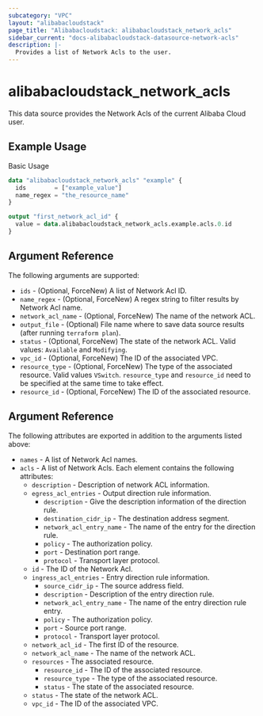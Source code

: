 ```yaml
---
subcategory: "VPC"
layout: "alibabacloudstack"
page_title: "Alibabacloudstack: alibabacloudstack_network_acls"
sidebar_current: "docs-alibabacloudstack-datasource-network-acls"
description: |-
  Provides a list of Network Acls to the user.
---
```


# alibabacloudstack\_network\_acls

This data source provides the Network Acls of the current Alibaba Cloud user.

## Example Usage

Basic Usage

```terraform
data "alibabacloudstack_network_acls" "example" {
  ids        = ["example_value"]
  name_regex = "the_resource_name"
}

output "first_network_acl_id" {
  value = data.alibabacloudstack_network_acls.example.acls.0.id
}
```

## Argument Reference

The following arguments are supported:

* `ids` - (Optional, ForceNew) A list of Network Acl ID.
* `name_regex` - (Optional, ForceNew) A regex string to filter results by Network Acl name.
* `network_acl_name` - (Optional, ForceNew) The name of the network ACL.
* `output_file` - (Optional) File name where to save data source results (after running `terraform plan`).
* `status` - (Optional, ForceNew) The state of the network ACL. Valid values: `Available` and `Modifying`.
* `vpc_id` - (Optional, ForceNew) The ID of the associated VPC.
* `resource_type` - (Optional, ForceNew) The type of the associated resource. Valid values `VSwitch`. `resource_type` and `resource_id` need to be specified at the same time to take effect.
* `resource_id` - (Optional, ForceNew) The ID of the associated resource.

## Argument Reference

The following attributes are exported in addition to the arguments listed above:

* `names` - A list of Network Acl names.
* `acls` - A list of Network Acls. Each element contains the following attributes:
	* `description` - Description of network ACL information.
	* `egress_acl_entries` - Output direction rule information.
		* `description` - Give the description information of the direction rule.
		* `destination_cidr_ip` - The destination address segment.
		* `network_acl_entry_name` - The name of the entry for the direction rule.
		* `policy` - The  authorization policy.
		* `port` - Destination port range.
		* `protocol` - Transport  layer protocol.
	* `id` - The ID of the Network Acl.
	* `ingress_acl_entries` - Entry direction rule information.
		* `source_cidr_ip` - The source address field.
		* `description` - Description of the entry direction rule.
		* `network_acl_entry_name` - The name of the entry direction rule entry.
		* `policy` - The authorization policy.
		* `port` - Source port range.
		* `protocol` - Transport layer protocol.
	* `network_acl_id` - The first ID of the resource.
	* `network_acl_name` - The name of the network ACL.
	* `resources` - The associated resource.
		* `resource_id` - The ID of the associated resource.
		* `resource_type` - The type of the associated resource.
		* `status` - The state of the associated resource.
	* `status` - The state of the network ACL.
	* `vpc_id` - The ID of the associated VPC.
